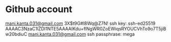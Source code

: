 # Github account
mani.kanta.031@gmail.com
3X$t9G#l8Wq@Z7N!
ssh key: ssh-ed25519 AAAAC3NzaC1lZDI1NTE5AAAAIKdu+flNgWR0ZoEWiqsRYOUCVhTo9o7T5jiBw20bdiuC mani.kanta.031@gmail.com
ssh passphrase: mega